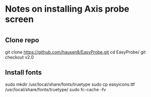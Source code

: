 # Notes on installing Axis probe screen
#
## Clone repo
git clone https://github.com/hausen8/EasyProbe.git
cd EasyProbe/
git checkout v2.0

## Install fonts
sudo mkdir /usr/local/share/fonts/truetype
sudo cp easyicons.ttf /usr/local/share/fonts/truetype/
sudo fc-cache -fv

##

